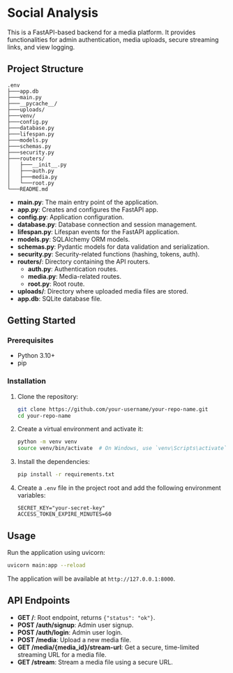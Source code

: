 # Social Analysis

This is a FastAPI-based backend for a media platform. It provides functionalities for admin authentication, media uploads, secure streaming links, and view logging.

## Project Structure

```
.env
├───app.db
├───main.py
├───__pycache__/
├───uploads/
├───venv/
├───config.py
├───database.py
├───lifespan.py
├───models.py
├───schemas.py
├───security.py
├───routers/
│   ├───__init__.py
│   ├───auth.py
│   ├───media.py
│   └───root.py
└───README.md
```

- **main.py**: The main entry point of the application.
- **app.py**: Creates and configures the FastAPI app.
- **config.py**: Application configuration.
- **database.py**: Database connection and session management.
- **lifespan.py**: Lifespan events for the FastAPI application.
- **models.py**: SQLAlchemy ORM models.
- **schemas.py**: Pydantic models for data validation and serialization.
- **security.py**: Security-related functions (hashing, tokens, auth).
- **routers/**: Directory containing the API routers.
  - **auth.py**: Authentication routes.
  - **media.py**: Media-related routes.
  - **root.py**: Root route.
- **uploads/**: Directory where uploaded media files are stored.
- **app.db**: SQLite database file.

## Getting Started

### Prerequisites

- Python 3.10+
- pip

### Installation

1. Clone the repository:
   ```bash
   git clone https://github.com/your-username/your-repo-name.git
   cd your-repo-name
   ```

2. Create a virtual environment and activate it:
   ```bash
   python -m venv venv
   source venv/bin/activate  # On Windows, use `venv\Scripts\activate`
   ```

3. Install the dependencies:
   ```bash
   pip install -r requirements.txt
   ```

4. Create a `.env` file in the project root and add the following environment variables:
   ```
   SECRET_KEY="your-secret-key"
   ACCESS_TOKEN_EXPIRE_MINUTES=60
   ```

## Usage

Run the application using uvicorn:

```bash
uvicorn main:app --reload
```

The application will be available at `http://127.0.0.1:8000`.

## API Endpoints

- **GET /**: Root endpoint, returns `{"status": "ok"}`.
- **POST /auth/signup**: Admin user signup.
- **POST /auth/login**: Admin user login.
- **POST /media**: Upload a new media file.
- **GET /media/{media_id}/stream-url**: Get a secure, time-limited streaming URL for a media file.
- **GET /stream**: Stream a media file using a secure URL.
